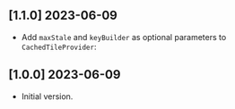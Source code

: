 ## [1.1.0] 2023-06-09

- Add `maxStale` and `keyBuilder` as optional parameters to `CachedTileProvider`:

## [1.0.0] 2023-06-09

- Initial version.
